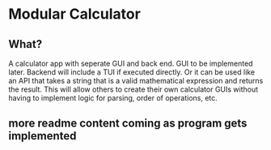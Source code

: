 # Modular Calculator

## What?

A calculator app with seperate GUI and back end. GUI to be implemented later. Backend will include a TUI if executed directly. Or it can be used like an API that takes a string that is a valid mathematical expression and returns the result. This will allow others to create their own calculator GUIs without having to implement logic for parsing, order of operations, etc.

## more readme content coming as program gets implemented
